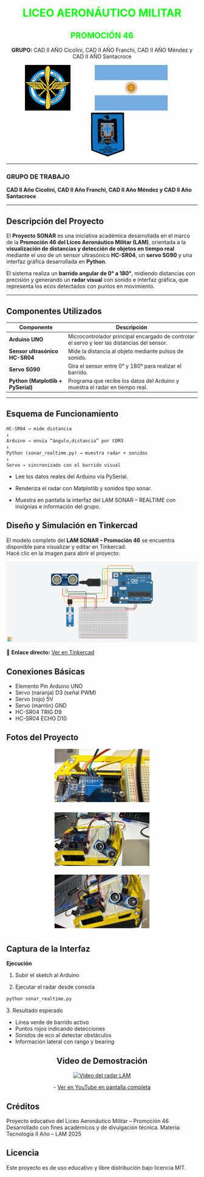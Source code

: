 <h1 align="center" style="color:#00FF00;">LICEO AERONÁUTICO MILITAR</h1>
<h2 align="center" style="color:#00FF00;">PROMOCIÓN 46</h2>
<p align="center">
  <b>GRUPO:</b> CAD II AÑO Cicolini, CAD II AÑO Franchi, CAD II AÑO Méndez y CAD II AÑO Santacroce
</p>

<p align="center">
  <img src="/img/images.png" alt="Insignia FAA" style="height:120px; width:auto; margin-right:30px;">
  <img src="/img/Flag_of_Argentina.svg.png" alt="Bandera Argentina" style="height:120px; width:auto; margin:0 30px;">
  <img src="/img/LAM_Cuerpo_de_Cadetes_1982_FAA_parche.png" alt="Escudo LAM" style="height:120px; width:auto; margin-left:30px;">
</p>


---

### GRUPO DE TRABAJO  
**CAD II Año Cicolini, CAD II Año Franchi, CAD II Año Méndez y CAD II Año Santacroce**

---

## Descripción del Proyecto

El **Proyecto SONAR** es una iniciativa académica desarrollada en el marco de la **Promoción 46 del Liceo Aeronáutico Militar (LAM)**, orientada a la **visualización de distancias y detección de objetos en tiempo real** mediante el uso de un sensor ultrasónico **HC-SR04**, un **servo SG90** y una interfaz gráfica desarrollada en **Python**.

El sistema realiza un **barrido angular de 0° a 180°**, midiendo distancias con precisión y generando un **radar visual** con sonido e interfaz gráfica, que representa los ecos detectados con puntos en movimiento.

---

## Componentes Utilizados

| Componente | Descripción |
|-------------|--------------|
| **Arduino UNO** | Microcontrolador principal encargado de controlar el servo y leer las distancias del sensor. |
| **Sensor ultrasónico HC-SR04** | Mide la distancia al objeto mediante pulsos de sonido. |
| **Servo SG90** | Gira el sensor entre 0° y 180° para realizar el barrido. |
| **Python (Matplotlib + PySerial)** | Programa que recibe los datos del Arduino y muestra el radar en tiempo real. |

---

## Esquema de Funcionamiento

```text
HC-SR04 → mide distancia
↓
Arduino → envía “ángulo,distancia” por COM3
↓
Python (sonar_realtime.py) → muestra radar + sonidos
↓
Servo → sincronizado con el barrido visual
```

- Lee los datos reales del Arduino vía PySerial.

- Renderiza el radar con Matplotlib y sonidos tipo sonar.

- Muestra en pantalla la interfaz del LAM SONAR – REALTIME con insignias e información del grupo.


## Diseño y Simulación en Tinkercad

El modelo completo del **LAM SONAR – Promoción 46** se encuentra disponible para visualizar y editar en Tinkercad.  
Hacé clic en la imagen para abrir el proyecto:

[![Abrir simulación en Tinkercad](/img/LAM-Sonar.png)](https://www.tinkercad.com/things/86cHAaz8mhI-lae-sonar/editel?returnTo=https%3A%2F%2Fwww.tinkercad.com%2Fdashboard)

🔗 **Enlace directo:** [Ver en Tinkercad](https://www.tinkercad.com/things/86cHAaz8mhI-lae-sonar/editel?returnTo=https%3A%2F%2Fwww.tinkercad.com%2Fdashboard)



## Conexiones Básicas
- Elemento	Pin Arduino UNO
- Servo (naranja)	D3 (señal PWM)
- Servo (rojo)	5V
- Servo (marrón)	GND
- HC-SR04 TRIG	D9
- HC-SR04 ECHO	D10


## Fotos del Proyecto

<!-- Imagen vertical arriba -->
<p align="center">
  <img src="/img/Arduino03.jpeg" alt="Detalle de conexión" width="250">
</p>

<!-- Imágenes horizontales abajo -->
<p align="center">
  <img src="/img/Arduino01.jpeg" alt="Vista frontal del montaje" width="250" style="margin:10px;">
  <img src="/img/Arduino02.jpeg" alt="Sensor ultrasónico y servo" width="250" style="margin:10px;">
</p>




## Captura de la Interfaz

**Ejecución**
1. Subir el sketch al Arduino

2. Ejecutar el radar desde consola
```bash
python sonar_realtime.py
```
3️. Resultado esperado

- Línea verde de barrido activo
- Puntos rojos indicando detecciones
- Sonidos de eco al detectar obstáculos
- Información lateral con rango y bearing



<h2 align="center">Video de Demostración</h2>

<p align="center">
  <a href="https://youtu.be/TNBWvrjQFEQ">
    <img src="https://img.youtube.com/vi/TNBWvrjQFEQ/0.jpg" alt="Video del radar LAM" width="600">
  </a>
</p>

<p align="center">
  - <a href="https://youtu.be/TNBWvrjQFEQ" target="_blank" rel="noopener noreferrer">
  Ver en YouTube en pantalla completa
  </a>
</p>





## Créditos
Proyecto educativo del Liceo Aeronáutico Militar – Promoción 46
Desarrollado con fines académicos y de divulgación técnica.
Materia: Tecnología II Año – LAM 2025

## Licencia
Este proyecto es de uso educativo y libre distribución bajo licencia MIT.
